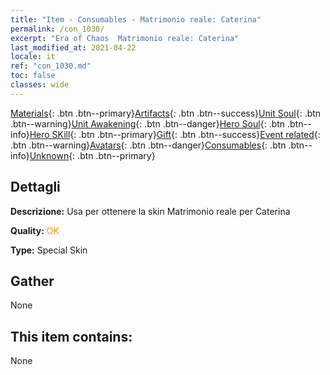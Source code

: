 ```yaml
---
title: "Item - Consumables - Matrimonio reale: Caterina"
permalink: /con_1030/
excerpt: "Era of Chaos  Matrimonio reale: Caterina"
last_modified_at: 2021-04-22
locale: it
ref: "con_1030.md"
toc: false
classes: wide
---
```

 [Materials](/ItemsIT/){: .btn .btn--primary}[Artifacts](/ItemsIT/Artifacts/){: .btn .btn--success}[Unit Soul](/ItemsIT/UnitSoul/){: .btn .btn--warning}[Unit Awakening](/ItemsIT/UnitAwakening/){: .btn .btn--danger}[Hero Soul](/ItemsIT/HeroSoul/){: .btn .btn--info}[Hero SKill](/ItemsIT/HeroSkill/){: .btn .btn--primary}[Gift](/ItemsIT/Gift/){: .btn .btn--success}[Event related](/ItemsIT/Events/){: .btn .btn--warning}[Avatars](/ItemsIT/Avatars/){: .btn .btn--danger}[Consumables](/ItemsIT/Consumables/){: .btn .btn--info}[Unknown](/ItemsIT/Unknown/){: .btn .btn--primary}

## Dettagli
 **Descrizione:** Usa per ottenere la skin Matrimonio reale per Caterina

 **Quality:** <span style="color: #FF8C00">OK</span>

 **Type:** Special Skin

## Gather

  None

## This item contains:

  None

